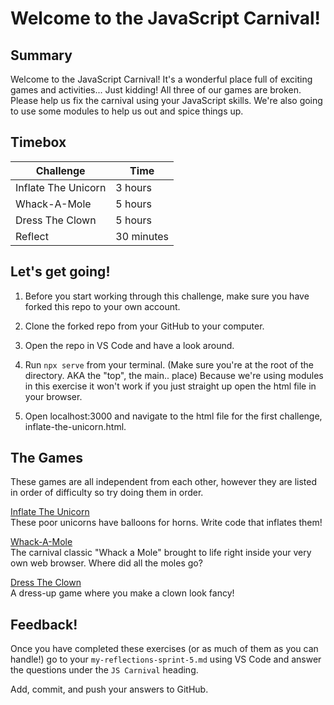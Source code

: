 # Welcome to the JavaScript Carnival!

## Summary

Welcome to the JavaScript Carnival! It's a wonderful place full of exciting games and activities... Just kidding! All three of our games are broken. Please help us fix the carnival using your JavaScript skills. We're also going to use some modules to help us out and spice things up.

## Timebox

Challenge           | Time    |
--------------------|---------|
Inflate The Unicorn | 3 hours
Whack-A-Mole        | 5 hours
Dress The Clown     | 5 hours
Reflect             | 30 minutes

## Let's get going!

1. Before you start working through this challenge, make sure you have forked this repo to your own account.

2. Clone the forked repo from your GitHub to your computer.

3. Open the repo in VS Code and have a look around.

4. Run `npx serve` from your terminal. (Make sure you're at the root of the directory. AKA the "top", the main.. place)
Because we're using modules in this exercise it won't work if you just straight up open the html file in your browser. 

5. Open localhost:3000 and navigate to the html file for the first challenge, inflate-the-unicorn.html.

## The Games

These games are all independent from each other, however they are listed in order of difficulty so try doing them in order. 

[Inflate The Unicorn](./inflate-the-unicorn/inflate-the-unicorn-README.md)  
These poor unicorns have balloons for horns. Write code that inflates them!

[Whack-A-Mole](./whack-a-mole/whack-a-mole-README.md)  
The carnival classic "Whack a Mole" brought to life right inside your very own web browser. Where did all the moles go?

[Dress The Clown](./dress-the-clown/dress-the-clown-README.md)  
A dress-up game where you make a clown look fancy!

## Feedback!

Once you have completed these exercises (or as much of them as you can handle!) go to your `my-reflections-sprint-5.md` using VS Code and answer the questions under the `JS Carnival` heading.

Add, commit, and push your answers to GitHub.
